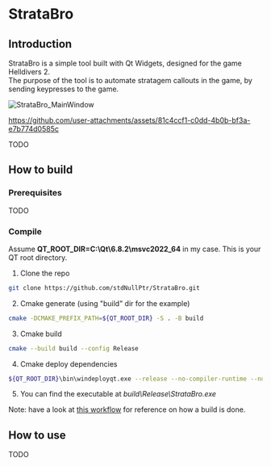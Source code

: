 # StrataBro

## Introduction
StrataBro is a simple tool built with Qt Widgets, designed for the game Helldivers 2.  
The purpose of the tool is to automate stratagem callouts in the game, by sending keypresses to the game.  

![StrataBro_MainWindow](https://github.com/user-attachments/assets/d45e43c5-238d-4a7f-8bdc-fc118c846108)

https://github.com/user-attachments/assets/81c4ccf1-c0dd-4b0b-bf3a-e7b774d0585c

TODO

## How to build
### Prerequisites
TODO

### Compile
Assume **QT_ROOT_DIR=C:\Qt\6.8.2\msvc2022_64** in my case. This is your QT root directory.
1. Clone the repo 
```bash 
git clone https://github.com/stdNullPtr/StrataBro.git 
```
2. Cmake generate (using "build" dir for the example)
```bash
cmake -DCMAKE_PREFIX_PATH=${QT_ROOT_DIR} -S . -B build
```
3. Cmake build
```bash
cmake --build build --config Release
```
4. Cmake deploy dependencies
```bash
${QT_ROOT_DIR}\bin\windeployqt.exe --release --no-compiler-runtime --no-translations build\Release\StrataBro.exe
```
5. You can find the executable at *build\Release\StrataBro.exe*

Note: have a look at [this workflow](.github/workflows/build.yml) for reference on how a build is done.

## How to use
TODO
